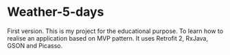 # Weather-5-days
First version. 
This is my project for the educational purpose. 
To learn how to realise an application based on MVP pattern.
It uses Retrofit 2, RxJava, GSON and Picasso.
